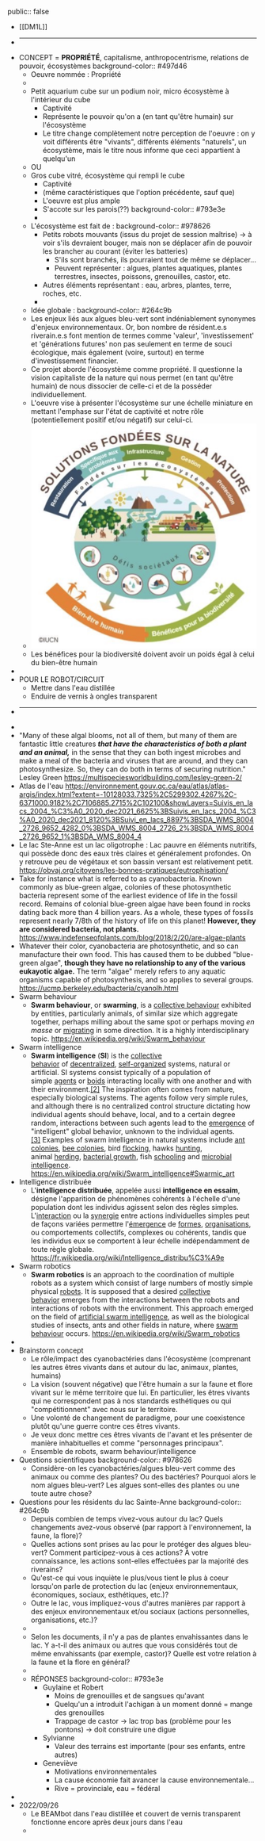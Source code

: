 public:: false

- [[DM1L]]
- ******************************
- CONCEPT = __PROPRIÉTÉ__, capitalisme, anthropocentrisme, relations de pouvoir, écosystèmes
  background-color:: #497d46
	- Oeuvre nommée : Propriété
	-
	- Petit aquarium cube sur un podium noir, micro écosystème à l'intérieur du cube
		- Captivité
		- Représente le pouvoir qu'on a (en tant qu'être humain) sur l'écosystème
		- Le titre change complètement notre perception de l'oeuvre : on y voit différents être "vivants", différents éléments "naturels", un écosystème, mais le titre nous informe que ceci appartient à quelqu'un
	- OU
	- Gros cube vitré, écosystème qui rempli le cube
		- Captivité
		- (même caractéristiques que l'option précédente, sauf que)
		- L'oeuvre est plus ample
		- S'accote sur les parois(??)
		  background-color:: #793e3e
		-
	- L'écosystème est fait de :
	  background-color:: #978626
		- Petits robots mouvants (issus du projet de session maîtrise) -> à voir s'ils devraient bouger, mais non se déplacer afin de pouvoir les brancher au courant (éviter les batteries)
			- S'ils sont branchés, ils pourraient tout de même se déplacer...
			- Peuvent représenter : algues, plantes aquatiques, plantes terrestres, insectes, poissons, grenouilles, castor, etc.
		- Autres éléments représentant : eau, arbres, plantes, terre, roches, etc.
		-
	- Idée globale :
	  background-color:: #264c9b
	- Les enjeux liés aux algues bleu-vert sont indéniablement synonymes d'enjeux environnementaux. Or, bon nombre de résident.e.s riverain.e.s font mention de termes comme 'valeur', 'investissement' et 'générations futures' non pas seulement en terme de souci écologique, mais également (voire, surtout) en terme d'investissement financier.
	- Ce projet aborde l'écosystème comme propriété. Il questionne la vision capitaliste de la nature qui nous permet (en tant qu'être humain) de nous dissocier de celle-ci et de la posséder individuellement.
	- L'oeuvre vise à présenter l'écosystème sur une échelle miniature en mettant l'emphase sur l'état de captivité et notre rôle (potentiellement positif et/ou négatif) sur celui-ci.
	- ![SolutionsFondeesSurLaNature.png](../assets/SolutionsFondeesSurLaNature_1661993623998_0.png)
	- Les bénéfices pour la biodiversité doivent avoir un poids égal à celui du bien-être humain
-
- POUR LE ROBOT/CIRCUIT
	- Mettre dans l'eau distillée
	- Enduire de vernis à ongles transparent
- ************************
-
- "Many of these algal blooms, not all of them, but many of them are fantastic little creatures *__that have the characteristics of both a plant and an animal,__* in the sense that they can both ingest microbes and make a meal of the bacteria and viruses that are around, and they can photosynthesize. So, they can do both in terms of securing nutrition." Lesley Green https://multispeciesworldbuilding.com/lesley-green-2/
- Atlas de l'eau https://environnement.gouv.qc.ca/eau/atlas/atlas-argis/index.html?extent=-10128033.7325%2C5299302.4267%2C-6371000.9182%2C7106885.2715%2C102100&showLayers=Suivis_en_lacs_2004_%C3%A0_2020_dec2021_6625%3BSuivis_en_lacs_2004_%C3%A0_2020_dec2021_8120%3BSuivi_en_lacs_8897%3BSDA_WMS_8004_2726_9652_4282_0%3BSDA_WMS_8004_2726_2%3BSDA_WMS_8004_2726_9652_1%3BSDA_WMS_8004_4
- Le lac Ste-Anne est un lac oligotrophe : Lac pauvre en éléments nutritifs, qui possède donc des eaux très claires et généralement profondes. On y retrouve peu de végétaux et son bassin versant est relativement petit. https://obvaj.org/citoyens/les-bonnes-pratiques/eutrophisation/
- Take for instance what is referred to as cyanobacteria. Known commonly as blue-green algae, colonies of these photosynthetic bacteria represent some of the earliest evidence of life in the fossil record. Remains of colonial blue-green algae have been found in rocks dating back more than 4 billion years. As a whole, these types of fossils represent nearly 7/8th of the history of life on this planet! __However, they are considered bacteria, not plants.__ https://www.indefenseofplants.com/blog/2018/2/20/are-algae-plants
- Whatever their color, cyanobacteria are photosynthetic, and so can manufacture their own food. This has caused them to be dubbed "blue-green algae", __though they have no relationship to any of the various eukayotic algae.__ The term "algae" merely refers to any aquatic organisms capable of photosynthesis, and so applies to several groups. https://ucmp.berkeley.edu/bacteria/cyanolh.html
- Swarm behaviour
	- **Swarm behaviour**, or **swarming**, is a [collective behaviour](https://en.wikipedia.org/wiki/Collective_animal_behaviour) exhibited by entities, particularly animals, of similar size which aggregate together, perhaps milling about the same spot or perhaps moving *en masse* or [migrating](https://en.wikipedia.org/wiki/Animal_migration) in some direction. It is a highly interdisciplinary topic. https://en.wikipedia.org/wiki/Swarm_behaviour
- Swarm intelligence
	- **Swarm intelligence** (**SI**) is the [collective behavior](https://en.wikipedia.org/wiki/Collective_behavior) of [decentralized](https://en.wikipedia.org/wiki/Decentralization), [self-organized](https://en.wikipedia.org/wiki/Self-organization) systems, natural or artificial. SI systems consist typically of a population of simple [agents](https://en.wikipedia.org/wiki/Intelligent_agent) or [boids](https://en.wikipedia.org/wiki/Boids) interacting locally with one another and with their environment.[[2]](https://en.wikipedia.org/wiki/Swarm_intelligence#cite_note-tcds-2) The inspiration often comes from nature, especially biological systems. The agents follow very simple rules, and although there is no centralized control structure dictating how individual agents should behave, local, and to a certain degree random, interactions between such agents lead to the [emergence](https://en.wikipedia.org/wiki/Emergence) of "intelligent" global behavior, unknown to the individual agents.[[3]](https://en.wikipedia.org/wiki/Swarm_intelligence#cite_note-tro-3) Examples of swarm intelligence in natural systems include [ant colonies](https://en.wikipedia.org/wiki/Ant_colony), [bee colonies](https://en.wikipedia.org/wiki/Bee_colonies), bird [flocking](https://en.wikipedia.org/wiki/Flocking_(behavior)), hawks [hunting](https://en.wikipedia.org/wiki/Hunting), animal [herding](https://en.wikipedia.org/wiki/Herding), [bacterial growth](https://en.wikipedia.org/wiki/Bacteria#Growth_and_reproduction), fish [schooling](https://en.wikipedia.org/wiki/Shoaling_and_schooling) and [microbial intelligence](https://en.wikipedia.org/wiki/Microbial_intelligence). https://en.wikipedia.org/wiki/Swarm_intelligence#Swarmic_art
- Intelligence distribuée
	- L'**intelligence distribuée**, appelée aussi **intelligence en essaim**, désigne l'apparition de phénomènes cohérents à l'échelle d'une population dont les individus agissent selon des règles simples. L'[interaction](https://fr.wikipedia.org/wiki/Interaction) ou la [synergie](https://fr.wikipedia.org/wiki/Synergie) entre actions individuelles simples peut de façons variées permettre l'[émergence](https://fr.wikipedia.org/wiki/%C3%89mergence) de [formes](https://fr.wikipedia.org/wiki/Morphog%C3%A9n%C3%A8se), [organisations](https://fr.wikipedia.org/wiki/Auto-organisation), ou comportements collectifs, complexes ou cohérents, tandis que les individus eux se comportent à leur échelle indépendamment de toute règle globale. https://fr.wikipedia.org/wiki/Intelligence_distribu%C3%A9e
- Swarm robotics
	- **Swarm robotics** is an approach to the coordination of multiple robots as a system which consist of large numbers of mostly simple physical [robots](https://en.wikipedia.org/wiki/Robot). It is supposed that a desired [collective behavior](https://en.wikipedia.org/wiki/Collective_behavior) emerges from the interactions between the robots and interactions of robots with the environment. This approach emerged on the field of [artificial swarm intelligence](https://en.wikipedia.org/wiki/Artificial_swarm_intelligence), as well as the biological studies of insects, ants and other fields in nature, where [swarm behaviour](https://en.wikipedia.org/wiki/Swarm_behaviour) occurs. https://en.wikipedia.org/wiki/Swarm_robotics
-
- Brainstorm concept
	- Le rôle/impact des cyanobactéries dans l'écosystème (comprenant les autres êtres vivants dans et autour du lac, animaux, plantes, humains)
	- La vision (souvent négative) que l'être humain a sur la faune et flore vivant sur le même territoire que lui. En particulier, les êtres vivants qui ne correspondent pas à nos standards esthétiques ou qui "compétitionnent" avec nous sur le territoire.
	- Une volonté de changement de paradigme, pour une coexistence plutôt qu'une guerre contre ces êtres vivants.
	- Je veux donc mettre ces êtres vivants de l'avant et les présenter de manière inhabituelles et comme "personnages principaux".
	- Ensemble de robots, swarm behaviour/intelligence
- Questions scientifiques
  background-color:: #978626
	- Considère-on les cyanobactéries/algues bleu-vert comme des animaux ou comme des plantes? Ou des bactéries? Pourquoi alors le nom algues bleu-vert? Les algues sont-elles des plantes ou une toute autre chose?
- Questions pour les résidents du lac Sainte-Anne
  background-color:: #264c9b
	- Depuis combien de temps vivez-vous autour du lac? Quels changements avez-vous observé (par rapport à l'environnement, la faune, la flore)?
	- Quelles actions sont prises au lac pour le protéger des algues bleu-vert? Comment participez-vous à ces actions? À votre connaissance, les actions sont-elles effectuées par la majorité des riverains?
	- Qu'est-ce qui vous inquiète le plus/vous tient le plus à coeur lorsqu'on parle de protection du lac (enjeux environnementaux, économiques, sociaux, esthétiques, etc.)?
	- Outre le lac, vous impliquez-vous d'autres manières par rapport à des enjeux environnementaux et/ou sociaux (actions personnelles, organisations, etc.)?
	-
	- Selon les documents, il n'y a pas de plantes envahissantes dans le lac. Y a-t-il des animaux ou autres que vous considérés tout de même envahissants (par exemple, castor)? Quelle est votre relation à la faune et la flore en général?
	-
	- RÉPONSES
	  background-color:: #793e3e
		- Guylaine et Robert
			- Moins de grenouilles et de sangsues qu'avant
			- Quelqu'un a introduit l'achigan à un moment donné = mange des grenouilles
			- Trappage de castor -> lac trop bas (problème pour les pontons) -> doit construire une digue
		- Sylvianne
			- Valeur des terrains est importante (pour ses enfants, entre autres)
		- Geneviève
			- Motivations environnementales
			- La cause économie fait avancer la cause environnementale...
			- Rive = provinciale, eau = fédéral
-
- 2022/09/26
	- Le BEAMbot dans l'eau distillée et couvert de vernis transparent fonctionne encore après deux jours dans l'eau
	-